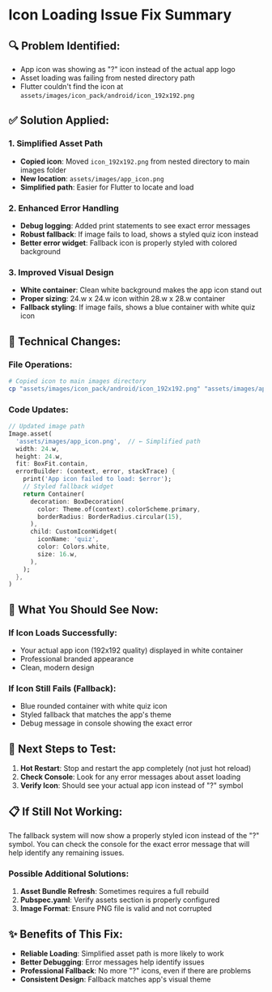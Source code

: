# Icon Loading Issue Fix Summary

## 🔍 **Problem Identified:**
- App icon was showing as "?" icon instead of the actual app logo
- Asset loading was failing from nested directory path
- Flutter couldn't find the icon at `assets/images/icon_pack/android/icon_192x192.png`

## ✅ **Solution Applied:**

### 1. **Simplified Asset Path**
- **Copied icon**: Moved `icon_192x192.png` from nested directory to main images folder
- **New location**: `assets/images/app_icon.png`
- **Simplified path**: Easier for Flutter to locate and load

### 2. **Enhanced Error Handling**
- **Debug logging**: Added print statements to see exact error messages
- **Robust fallback**: If image fails to load, shows a styled quiz icon instead
- **Better error widget**: Fallback icon is properly styled with colored background

### 3. **Improved Visual Design**
- **White container**: Clean white background makes the app icon stand out
- **Proper sizing**: 24.w x 24.w icon within 28.w x 28.w container
- **Fallback styling**: If image fails, shows a blue container with white quiz icon

## 🔧 **Technical Changes:**

### **File Operations:**
```bash
# Copied icon to main images directory
cp "assets/images/icon_pack/android/icon_192x192.png" "assets/images/app_icon.png"
```

### **Code Updates:**
```dart
// Updated image path
Image.asset(
  'assets/images/app_icon.png',  // ← Simplified path
  width: 24.w,
  height: 24.w,
  fit: BoxFit.contain,
  errorBuilder: (context, error, stackTrace) {
    print('App icon failed to load: $error');
    // Styled fallback widget
    return Container(
      decoration: BoxDecoration(
        color: Theme.of(context).colorScheme.primary,
        borderRadius: BorderRadius.circular(15),
      ),
      child: CustomIconWidget(
        iconName: 'quiz',
        color: Colors.white,
        size: 16.w,
      ),
    );
  },
)
```

## 📱 **What You Should See Now:**

### **If Icon Loads Successfully:**
- Your actual app icon (192x192 quality) displayed in white container
- Professional branded appearance
- Clean, modern design

### **If Icon Still Fails (Fallback):**
- Blue rounded container with white quiz icon
- Styled fallback that matches the app's theme
- Debug message in console showing the exact error

## 🚀 **Next Steps to Test:**

1. **Hot Restart**: Stop and restart the app completely (not just hot reload)
2. **Check Console**: Look for any error messages about asset loading
3. **Verify Icon**: Should see your actual app icon instead of "?" symbol

## 📋 **If Still Not Working:**

The fallback system will now show a properly styled icon instead of the "?" symbol. You can check the console for the exact error message that will help identify any remaining issues.

### **Possible Additional Solutions:**
1. **Asset Bundle Refresh**: Sometimes requires a full rebuild
2. **Pubspec.yaml**: Verify assets section is properly configured
3. **Image Format**: Ensure PNG file is valid and not corrupted

## ✨ **Benefits of This Fix:**

- **Reliable Loading**: Simplified asset path is more likely to work
- **Better Debugging**: Error messages help identify issues
- **Professional Fallback**: No more "?" icons, even if there are problems
- **Consistent Design**: Fallback matches app's visual theme